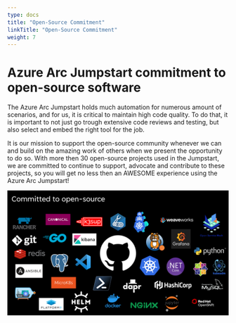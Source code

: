 ```yaml
---
type: docs
title: "Open-Source Commitment"
linkTitle: "Open-Source Commitment"
weight: 7
---
```


# Azure Arc Jumpstart commitment to open-source software

The Azure Arc Jumpstart holds much automation for numerous amount of scenarios, and for us, it is critical to maintain high code quality. To do that, it is important to not just go trough extensive code reviews and testing, but also select and embed the right tool for the job.

It is our mission to support the open-source community whenever we can and build on the amazing work of others when we present the opportunity to do so. With more then 30 open-source projects used in the Jumpstart, we are committed to continue to support, advocate and contribute to these projects, so you will get no less then an AWESOME experience using the Azure Arc Jumpstart!

![Image showing open-source projects logos](/img/oss_logos.png)
